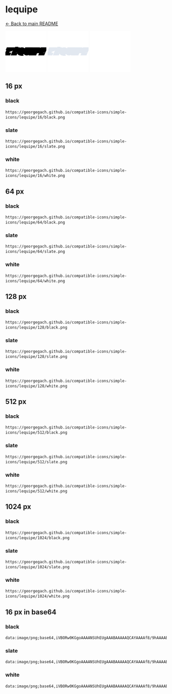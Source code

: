 # lequipe

[← Back to main README](../../README.md)


<img src="./128/black.png" width="128" alt="lequipe black icon" />
<img src="./128/slate.png" width="128" alt="lequipe slate icon" />
<img src="./128/white.png" width="128" alt="lequipe white icon" />

## 16 px

### black
```
https://georgegach.github.io/compatible-icons/simple-icons/lequipe/16/black.png
```

### slate
```
https://georgegach.github.io/compatible-icons/simple-icons/lequipe/16/slate.png
```

### white
```
https://georgegach.github.io/compatible-icons/simple-icons/lequipe/16/white.png
```

## 64 px

### black
```
https://georgegach.github.io/compatible-icons/simple-icons/lequipe/64/black.png
```

### slate
```
https://georgegach.github.io/compatible-icons/simple-icons/lequipe/64/slate.png
```

### white
```
https://georgegach.github.io/compatible-icons/simple-icons/lequipe/64/white.png
```

## 128 px

### black
```
https://georgegach.github.io/compatible-icons/simple-icons/lequipe/128/black.png
```

### slate
```
https://georgegach.github.io/compatible-icons/simple-icons/lequipe/128/slate.png
```

### white
```
https://georgegach.github.io/compatible-icons/simple-icons/lequipe/128/white.png
```

## 512 px

### black
```
https://georgegach.github.io/compatible-icons/simple-icons/lequipe/512/black.png
```

### slate
```
https://georgegach.github.io/compatible-icons/simple-icons/lequipe/512/slate.png
```

### white
```
https://georgegach.github.io/compatible-icons/simple-icons/lequipe/512/white.png
```

## 1024 px

### black
```
https://georgegach.github.io/compatible-icons/simple-icons/lequipe/1024/black.png
```

### slate
```
https://georgegach.github.io/compatible-icons/simple-icons/lequipe/1024/slate.png
```

### white
```
https://georgegach.github.io/compatible-icons/simple-icons/lequipe/1024/white.png
```

## 16 px in base64

### black
```
data:image/png;base64,iVBORw0KGgoAAAANSUhEUgAAABAAAAAQCAYAAAAf8/9hAAAABmJLR0QA/wD/AP+gvaeTAAAAkUlEQVQ4je3QMQ4BARCF4c8qaJRqid4FFA6gFSeicwyn0LgAhV4iEokEjYgNy25WMy4gEo1Xzbw/mfcy/PV7VTBAHwXq6GCGBpbo4RIMajiiiRJWSLFHFuYjDt5iLoMVsb95lqCNA+aRkCLBMxom4ZfIcQqWY1pFF5uodcYE10gc4Y4F1thiiBZ2GH/4ur++qhcZTiqTonYgDgAAAABJRU5ErkJggg==
```

### slate
```
data:image/png;base64,iVBORw0KGgoAAAANSUhEUgAAABAAAAAQCAYAAAAf8/9hAAAABmJLR0QA/wD/AP+gvaeTAAAAw0lEQVQ4je3QMS5EYRhG4XO+O5gQldiAUNqCQqLR2oh1qCxAp7QCkUyiV9iDRIxpMBHJzL3/q1HYwTTzrODkwNrq+TqdX/Tpz8WhmXHF45Z2b9Uu1lMlJ0n7QscEkmylfJfsl8aXt4/nhKOYT3EP2ASXkA5cYDrCRmAhjMAhBqEj9AU5QKbA5K/qW1LEZYhCAQgB+8DMsKTZW9yOCI/Y5uJMfGjlXYbhtPSQ5AbqDNqP1Biy3bdcduaqcCct1yubv/bPL9lAXD3HpemYAAAAAElFTkSuQmCC
```

### white
```
data:image/png;base64,iVBORw0KGgoAAAANSUhEUgAAABAAAAAQCAYAAAAf8/9hAAAABmJLR0QA/wD/AP+gvaeTAAAAmklEQVQ4je3QP47BARDF8c/P+rMhKnEBodwrbLGJRusiSmdwBp1SqdI4gWKvsVRLRMJPRjMnEInGt5mXecmbvOHN6ykiYowRbvjEF9ZoY4tvHNKDBnboIoqI+MUA/+igjis+cMlZS13NQ3JfVtDDHzZpnFDJkCI1BErs0yuxKCJihWOGDLDED/qYY4hzVmhighlamD78vDdP5A76aCb+KFTxiwAAAABJRU5ErkJggg==
```


